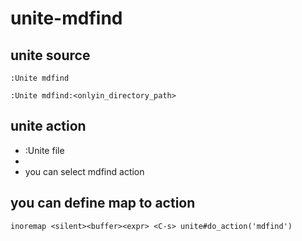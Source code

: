 # unite-mdfind

## unite source

    :Unite mdfind

    :Unite mdfind:<onlyin_directory_path>

## unite action

* :Unite file
* <Tab>
* you can select mdfind action

## you can define map to action

    inoremap <silent><buffer><expr> <C-s> unite#do_action('mdfind')
